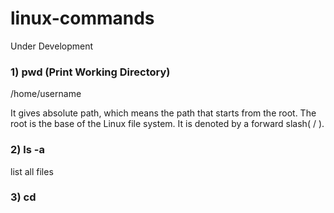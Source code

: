 # linux-commands


Under Development

### 1) pwd (Print Working Directory)

/home/username

It gives absolute path, which means the path that starts from the root. The root is the base of the Linux file system. It is denoted by a forward slash( / ).


###  2) ls -a

list all files


###  3) cd








